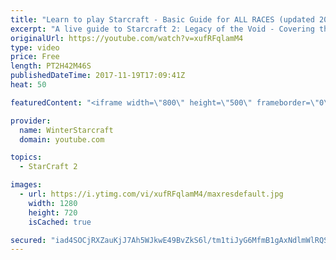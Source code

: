 ```yaml
---
title: "Learn to play Starcraft - Basic Guide for ALL RACES (updated 2017)"
excerpt: "A live guide to Starcraft 2: Legacy of the Void - Covering the basics and build orders for all of the races, and covering the important decisions to be made early in the game.  Not a step by step guide but a demonstration once you have the very basics of the units and races!"
originalUrl: https://youtube.com/watch?v=xufRFqlamM4
type: video
price: Free
length: PT2H42M46S
publishedDateTime: 2017-11-19T17:09:41Z
heat: 50

featuredContent: "<iframe width=\"800\" height=\"500\" frameborder=\"0\" src=\"https://www.youtube.com/embed/xufRFqlamM4\" allow=\"accelerometer; autoplay; encrypted-media; gyroscope; picture-in-picture\" allowfullscreen></iframe>"

provider:
  name: WinterStarcraft
  domain: youtube.com

topics:
  - StarCraft 2

images:
  - url: https://i.ytimg.com/vi/xufRFqlamM4/maxresdefault.jpg
    width: 1280
    height: 720
    isCached: true

secured: "iad4SOCjRXZauKjJ7Ah5WJkwE49BvZkS6l/tm1tiJyG6MfmB1gAxNdlmWlRQSHGVVIh+wcB+dAtEojJRoVbQY56cVyKO0OSfi9QqODbUqMNfkbctIhjbcRhiCvlDaGYulLlVywa74Cwe49JhUVytP5c6I9UyaVIbfceJ8SBrBr44dbJfFT/kwgtLgN0qvOZBlGKFDl8Uu4KonYjhx8Et31aAAs3Sdos02f6x3I6BT0ZCGgR5Pgvb9zaWJsoeWwl6oDpw5uAOIM08LZrQnl3BKdAw+Wv1YjE9BIGqH+Z/y5EaEyAa1sJO6I1XTXXPm2fSEMOITgNUK0ub9M1gwFvRBCvHoeqQiq9size6XepMMwnaW6Y+Msygu7wA83wGTca+nS20O6gzR4Sx4fp6cFq+7w2iCKu/XI+9y5fRWicdD7FyTCH35xjbgKGzdnEY5aua;mNv1xmNw6zHWdos/5YNnRw=="
---
```


